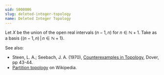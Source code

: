 ```yaml
---
uid: S000006
slug: deleted-integer-topology
name: Deleted Integer Topology
---
```

Let $X$ be the union of the open real intervals $(n-1,n)$ for $n \in \mathbb{N}+1$. Take as a basis $\{(n-1,n)\,|\,n \in \mathbb{N}+1\}$.

See also:

* Steen, L. A.; Seebach, J. A. (1970), [Counterexamples in Topology](http://books.google.com/books/about/Counterexamples_in_Topology.html?id=DkEuGkOtSrUC), Dover, pp 43-44.
* [Partition topology](http://en.wikipedia.org/wiki/Partition_topology) on Wikipedia.

